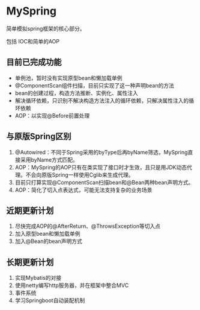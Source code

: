 # MySpring
简单模拟spring框架的核心部分。

包括 IOC和简单的AOP

## 目前已完成功能

- 单例池，暂时没有实现原型bean和懒加载单例
- @ComponentScan组件扫描，目前只实现了这一种声明bean的方法
- bean的创建过程，构造方法推断、实例化、属性注入
- 解决循环依赖，只识别不解决构造方法注入的循环依赖，只解决属性注入的循环依赖
- AOP：以实现@Before前置处理

## 与原版Spring区别

1. @Autowired：不同于Spring采用的byType后再byName筛选，MySpring直接采用byName方式匹配。
2. AOP：MySpring的AOP只有在类实现了接口时才生效，且只是用JDK动态代理。不会向原版Spring一样使用Cglib来生成代理。
3. 目前只打算实现@ComponentScan扫描bean和@Bean两种bean声明方式。
4. AOP：简化了切入点表达式，可能无法支持复杂的业务场景



## 近期更新计划

1. 尽快完成AOP的@AfterReturn、@ThrowsException等切入点
2. 加入原型bean和懒加载单例
3. 加入@Bean的bean声明方式



## 长期更新计划

1. 实现Mybatis的对接
2. 使用netty编写http服务器，并在框架中整合MVC
3. 事件系统
4. 学习Springboot自动装配机制

